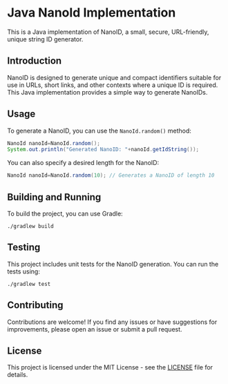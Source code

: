 # Java NanoId Implementation

This is a Java implementation of NanoID, a small, secure, URL-friendly, unique string ID generator.

## Introduction

NanoID is designed to generate unique and compact identifiers suitable for use in URLs, short links, and other contexts where a unique ID is required. This Java implementation provides a simple way to
generate NanoIDs.

## Usage

To generate a NanoID, you can use the `NanoId.random()` method:

```java
NanoId nanoId=NanoId.random();
System.out.println("Generated NanoID: "+nanoId.getIdString());
```

You can also specify a desired length for the NanoID:

```java
NanoId nanoId=NanoId.random(10); // Generates a NanoID of length 10
```

## Building and Running

To build the project, you can use Gradle:

```shell
./gradlew build
```

## Testing

This project includes unit tests for the NanoID generation. You can run the tests using:

```shell
./gradlew test
```

## Contributing

Contributions are welcome! If you find any issues or have suggestions for improvements, please open an issue or submit a pull request.

## License

This project is licensed under the MIT License - see the [LICENSE](LICENSE) file for details.
